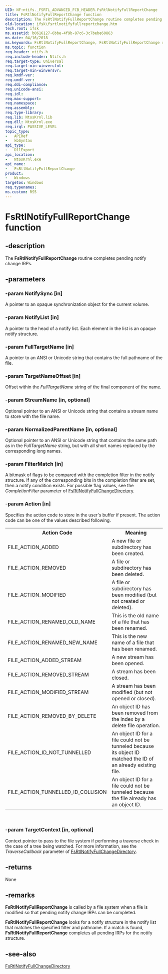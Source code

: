 ```yaml
---
UID: NF:ntifs._FSRTL_ADVANCED_FCB_HEADER.FsRtlNotifyFullReportChange
title: FsRtlNotifyFullReportChange function
description: The FsRtlNotifyFullReportChange routine completes pending notify change IRPs.
old-location: ifsk\fsrtlnotifyfullreportchange.htm
tech.root: ifsk
ms.assetid: b0616127-6bbe-4f9b-87c6-3c7bebe60863
ms.date: 04/16/2018
ms.keywords: FsRtlNotifyFullReportChange, FsRtlNotifyFullReportChange routine [Installable File System Drivers], fsrtlref_1107429f-a697-40a9-8336-b9a145b476b9.xml, ifsk.fsrtlnotifyfullreportchange, ntifs/FsRtlNotifyFullReportChange
ms.topic: function
req.header: ntifs.h
req.include-header: Ntifs.h
req.target-type: Universal
req.target-min-winverclnt: 
req.target-min-winversvr: 
req.kmdf-ver: 
req.umdf-ver: 
req.ddi-compliance: 
req.unicode-ansi: 
req.idl: 
req.max-support: 
req.namespace: 
req.assembly: 
req.type-library: 
req.lib: NtosKrnl.lib
req.dll: NtosKrnl.exe
req.irql: PASSIVE_LEVEL
topic_type:
-	APIRef
-	kbSyntax
api_type:
-	DllExport
api_location:
-	NtosKrnl.exe
api_name:
-	FsRtlNotifyFullReportChange
product:
-	Windows
targetos: Windows
req.typenames: 
ms.custom: RS5
---
```


# FsRtlNotifyFullReportChange function


## -description


The <b>FsRtlNotifyFullReportChange</b> routine completes pending notify change IRPs. 


## -parameters




### -param NotifySync [in]

A pointer to an opaque synchronization object for the current volume.


### -param NotifyList [in]

A pointer to the head of a notify list. Each element in the list is an opaque notify structure.


### -param FullTargetName [in]

A pointer to an ANSI or Unicode string that contains the full pathname of the file.


### -param TargetNameOffset [in]

Offset within the <i>FullTargetName</i> string of the final component of the name.


### -param StreamName [in, optional]

Optional pointer to an ANSI or Unicode string that contains a stream name to store with the file name.


### -param NormalizedParentName [in, optional]

Optional pointer to an ANSI or Unicode string that contains the same path as in the <i>FullTargetName</i> string, but with all short names replaced by the corresponding long names.


### -param FilterMatch [in]

A bitmask of flags to be compared with the completion filter in the notify structure. If any of the corresponding bits in the completion filter are set, then a notify condition exists. For possible flag values, see the <i>CompletionFilter</i> parameter of <a href="https://msdn.microsoft.com/library/windows/hardware/ff547026">FsRtlNotifyFullChangeDirectory</a>.


### -param Action [in]

Specifies the action code to store in the user's buffer if present. The action code can be one of the values described following.

<table>
<tr>
<th>Action Code</th>
<th>Meaning</th>
</tr>
<tr>
<td>
FILE_ACTION_ADDED

</td>
<td>
A new file or subdirectory has been created.

</td>
</tr>
<tr>
<td>
FILE_ACTION_REMOVED

</td>
<td>
A file or subdirectory has been deleted.

</td>
</tr>
<tr>
<td>
FILE_ACTION_MODIFIED

</td>
<td>
A file or subdirectory has been modified (but not created or deleted).

</td>
</tr>
<tr>
<td>
FILE_ACTION_RENAMED_OLD_NAME

</td>
<td>
This is the old name of a file that has been renamed.

</td>
</tr>
<tr>
<td>
FILE_ACTION_RENAMED_NEW_NAME

</td>
<td>
This is the new name of a file that has been renamed.

</td>
</tr>
<tr>
<td>
FILE_ACTION_ADDED_STREAM

</td>
<td>
A new stream has been opened.

</td>
</tr>
<tr>
<td>
FILE_ACTION_REMOVED_STREAM

</td>
<td>
A stream has been closed.

</td>
</tr>
<tr>
<td>
FILE_ACTION_MODIFIED_STREAM

</td>
<td>
A stream has been modified (but not opened or closed).

</td>
</tr>
<tr>
<td>
FILE_ACTION_REMOVED_BY_DELETE

</td>
<td>
An object ID has been removed from the index by a delete file operation.

</td>
</tr>
<tr>
<td>
FILE_ACTION_ID_NOT_TUNNELLED

</td>
<td>
An object ID for a file could not be tunneled because its object ID matched the ID of an already existing file.

</td>
</tr>
<tr>
<td>
FILE_ACTION_TUNNELLED_ID_COLLISION

</td>
<td>
An object ID for a file could not be tunneled because the file already has an object ID.

</td>
</tr>
</table>
 


### -param TargetContext [in, optional]

Context pointer to pass to the file system if performing a traverse check in the case of a tree being watched. For more information, see the <i>TraverseCallback</i> parameter of <a href="https://msdn.microsoft.com/library/windows/hardware/ff547026">FsRtlNotifyFullChangeDirectory</a>.


## -returns



None




## -remarks



<b>FsRtlNotifyFullReportChange</b> is called by a file system when a file is modified so that pending notify change IRPs can be completed. 

<b>FsRtlNotifyFullReportChange</b> looks for a notify structure in the notify list that matches the specified filter and pathname. If a match is found, <b>FsRtlNotifyFullReportChange</b> completes all pending IRPs for the notify structure. 




## -see-also




<a href="https://msdn.microsoft.com/library/windows/hardware/ff547026">FsRtlNotifyFullChangeDirectory</a>
 

 

